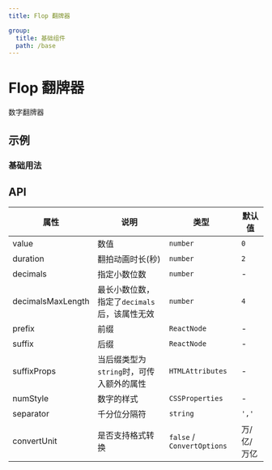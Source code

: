 ```yaml
---
title: Flop 翻牌器

group:
  title: 基础组件
  path: /base
---
```


# Flop 翻牌器

数字翻牌器

## 示例

### 基础用法

<code src="./demo/Demo1.tsx" ></code>

## API

| 属性              | 说明                                         | 类型                       | 默认值     |
| ----------------- | -------------------------------------------- | -------------------------- | ---------- |
| value             | 数值                                         | `number`                   | `0`        |
| duration          | 翻拍动画时长(秒)                             | `number`                   | `2`        |
| decimals          | 指定小数位数                                 | `number`                   | -          |
| decimalsMaxLength | 最长小数位数，指定了`decimals`后，该属性无效 | `number`                   | `4`        |
| prefix            | 前缀                                         | `ReactNode`                | -          |
| suffix            | 后缀                                         | `ReactNode`                | -          |
| suffixProps       | 当后缀类型为`string`时，可传入额外的属性     | `HTMLAttributes`           | -          |
| numStyle          | 数字的样式                                   | `CSSProperties`            | -          |
| separator         | 千分位分隔符                                 | `string`                   | `','`      |
| convertUnit       | 是否支持格式转换                             | `false` / `ConvertOptions` | 万/亿/万亿 |
